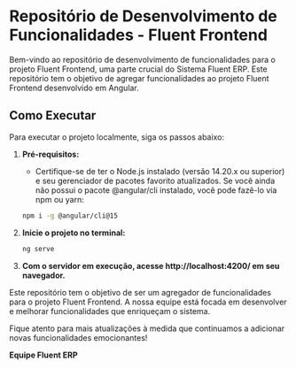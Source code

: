 # Repositório de Desenvolvimento de Funcionalidades - Fluent Frontend

Bem-vindo ao repositório de desenvolvimento de funcionalidades para o projeto Fluent Frontend, uma parte crucial do Sistema Fluent ERP. Este repositório tem o objetivo de agregar funcionalidades ao projeto Fluent Frontend desenvolvido em Angular.

## Como Executar

Para executar o projeto localmente, siga os passos abaixo:

1. **Pré-requisitos:**

   - Certifique-se de ter o Node.js instalado (versão 14.20.x ou superior) e seu gerenciador de pacotes favorito atualizados. Se você ainda não possui o pacote @angular/cli instalado, você pode fazê-lo via npm ou yarn:

    ```sh
    npm i -g @angular/cli@15
    ```

2. **Inicie o projeto no terminal:**

    ```sh
    ng serve
    ```

3. **Com o servidor em execução, acesse http://localhost:4200/ em seu navegador.**

Este repositório tem o objetivo de ser um agregador de funcionalidades para o projeto Fluent Frontend. A nossa equipe está focada em desenvolver e melhorar funcionalidades que enriqueçam o sistema.

Fique atento para mais atualizações à medida que continuamos a adicionar novas funcionalidades emocionantes!

**Equipe Fluent ERP**
